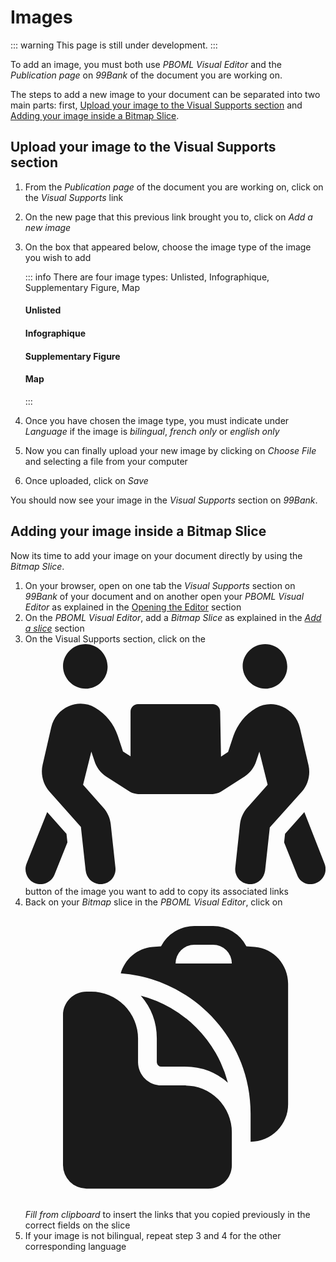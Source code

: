 # Images

::: warning
This page is still under development.
:::

To add an image, you must both use *PBOML Visual Editor* and the *Publication page* on _99Bank_ of the document you are working on. 

The steps to add a new image to your document can be separated into two main parts: first, [Upload your image to the Visual Supports section](./images.html#upload-your-image-to-the-visual-supports-section) and [Adding your image inside a Bitmap Slice](./images.html#adding-your-image-inside-a-bitmap-slice).

## Upload your image to the Visual Supports section

1.  From the _Publication page_ of the document you are working on, click on the _Visual Supports_ link
2.  On the new page that this previous link brought you to, click on *Add a new image*
3.  On the box that appeared below, choose the image type of the image you wish to add

    ::: info
    There are four image types: Unlisted, Infographique, Supplementary Figure, Map

    #### Unlisted

    #### Infographique

    #### Supplementary Figure

    #### Map

    :::

4.  Once you have chosen the image type, you must indicate under *Language* if the image is _bilingual_, _french only_ or _english only_
5.  Now you can finally upload your new image by clicking on _Choose File_ and selecting a file from your computer
6.  Once uploaded, click on *Save*

You should now see your image in the *Visual Supports* section on _99Bank_.

## Adding your image inside a Bitmap Slice

Now its time to add your image on your document directly by using the *Bitmap Slice*.

1.  On your browser, open on one tab the *Visual Supports* section on _99Bank_ of your document and on another open your _PBOML Visual Editor_ as explained in the [Opening the Editor](./getting-started.html#opening-the-editor) section
2.  On the _PBOML Visual Editor_, add a *Bitmap Slice* as explained in the [*Add a slice*](./structure-your-document.html#add-a-slice) section
3.  On the Visual Supports section, click on the <span class="pboml-button"><svg class="svg-inline--fa fa-people-carry-box fa-fw" aria-hidden="true" focusable="false" data-prefix="fas" data-icon="people-carry-box" role="img" xmlns="http://www.w3.org/2000/svg" viewBox="0 0 640 512" data-fa-i2svg=""><path fill="currentColor" d="M128 95.1c26.5 0 47.1-21.5 47.1-47.1S154.5 0 128 0S80.01 21.5 80.01 47.1S101.5 95.1 128 95.1zM511.1 95.1c26.5 0 47.1-21.5 47.1-47.1S538.5 0 511.1 0c-26.5 0-48 21.5-48 47.1S485.5 95.1 511.1 95.1zM603.5 258.3l-18.5-80.13c-4.625-20-18.62-36.88-37.5-44.88c-18.5-8-38.1-6.75-56.12 3.25c-22.62 13.38-39.62 34.5-48.12 59.38l-11.25 33.88l-15.1 10.25L415.1 144c0-8.75-7.25-16-16-16H240c-8.75 0-16 7.25-16 16L224 239.1l-16.12-10.25l-11.25-33.88c-8.375-25-25.38-46-48.12-59.38c-17.25-10-37.63-11.25-56.12-3.25c-18.88 8-32.88 24.88-37.5 44.88l-18.37 80.13c-4.625 20 .7506 41.25 14.37 56.75l67.25 75.88l10.12 92.63C130 499.8 143.8 512 160 512c1.25 0 2.25-.125 3.5-.25c17.62-1.875 30.25-17.62 28.25-35.25l-10-92.75c-1.5-13-7-25.12-15.62-35l-43.37-49l17.62-70.38l6.876 20.38c4 12.5 11.87 23.5 24.5 32.63l51 32.5c4.623 2.875 12.12 4.625 17.25 5h159.1c5.125-.375 12.62-2.125 17.25-5l51-32.5c12.62-9.125 20.5-20 24.5-32.63l6.875-20.38l17.63 70.38l-43.37 49c-8.625 9.875-14.12 22-15.62 35l-10 92.75c-2 17.62 10.75 33.38 28.25 35.25C477.7 511.9 478.7 512 479.1 512c16.12 0 29.1-12.12 31.75-28.5l10.12-92.63L589.1 315C602.7 299.5 608.1 278.3 603.5 258.3zM46.26 358.1l-44 110c-6.5 16.38 1.5 35 17.88 41.63c16.75 6.5 35.12-1.75 41.62-17.88l27.62-69.13l-2-18.25L46.26 358.1zM637.7 468.1l-43.1-110l-41.13 46.38l-2 18.25l27.62 69.13C583.2 504.4 595.2 512 607.1 512c3.998 0 7.998-.75 11.87-2.25C636.2 503.1 644.2 484.5 637.7 468.1z"></path></svg></span> button of the image you want to add to copy its associated links
4.  Back on your *Bitmap* slice in the _PBOML Visual Editor_, click on <span class="pboml-button"><svg xmlns="http://www.w3.org/2000/svg" viewBox="0 0 24 24" fill="currentColor" aria-hidden="true" class="h-4 w-4"><path fill-rule="evenodd" d="M17.663 3.118c.225.015.45.032.673.05C19.876 3.298 21 4.604 21 6.109v9.642a3 3 0 01-3 3V16.5c0-5.922-4.576-10.775-10.384-11.217.324-1.132 1.3-2.01 2.548-2.114.224-.019.448-.036.673-.051A3 3 0 0113.5 1.5H15a3 3 0 012.663 1.618zM12 4.5A1.5 1.5 0 0113.5 3H15a1.5 1.5 0 011.5 1.5H12z" clip-rule="evenodd"></path><path d="M3 8.625c0-1.036.84-1.875 1.875-1.875h.375A3.75 3.75 0 019 10.5v1.875c0 1.036.84 1.875 1.875 1.875h1.875A3.75 3.75 0 0116.5 18v2.625c0 1.035-.84 1.875-1.875 1.875h-9.75A1.875 1.875 0 013 20.625v-12z"></path><path d="M10.5 10.5a5.23 5.23 0 00-1.279-3.434 9.768 9.768 0 016.963 6.963 5.23 5.23 0 00-3.434-1.279h-1.875a.375.375 0 01-.375-.375V10.5z"></path></svg></span> *Fill from clipboard* to insert the links that you copied previously in the correct fields on the slice
5.  If your image is not bilingual, repeat step 3 and 4 for the other corresponding language

